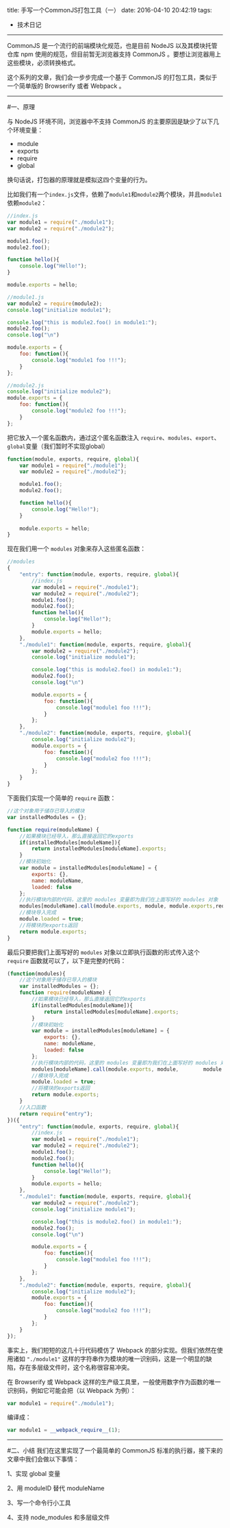 title: 手写一个CommonJS打包工具（一）
date: 2016-04-10 20:42:19
tags:
- 技术日记
---
CommonJS 是一个流行的前端模块化规范，也是目前 NodeJS 以及其模块托管仓库 npm 使用的规范，但目前暂无浏览器支持 CommonJS 。要想让浏览器用上这些模块，必须转换格式。

这个系列的文章，我们会一步步完成一个基于 CommonJS 的打包工具，类似于一个简单版的 Browserify 或者 Webpack 。

<!-- more -->
------
#一、原理

与 NodeJS 环境不同，浏览器中不支持 CommonJS 的主要原因是缺少了以下几个环境变量：

- module
- exports
- require
- global

换句话说，打包器的原理就是模拟这四个变量的行为。

比如我们有一个`index.js`文件，依赖了`module1`和`module2`两个模块，并且`module1`依赖`module2`：


```js
//index.js
var module1 = require("./module1");
var module2 = require("./module2");

module1.foo();
module2.foo();

function hello(){
    console.log("Hello!");
}

module.exports = hello;
```

```js
//module1.js
var module2 = require(module2);
console.log("initialize module1");

console.log("this is module2.foo() in module1:");
module2.foo();
console.log("\n")

module.exports = {
    foo: function(){
        console.log("module1 foo !!!");
    }
};
```
```js
//module2.js
console.log("initialize module2");
module.exports = {
    foo: function(){
        console.log("module2 foo !!!");
    }
};
```
把它放入一个匿名函数内，通过这个匿名函数注入 `require`、`modules`、`export`、`global`变量（我们暂时不实现global）

```js
function(module, exports, require, global){
    var module1 = require("./module1");
    var module2 = require("./module2");

    module1.foo();
    module2.foo();

    function hello(){
        console.log("Hello!");
    }
    
    module.exports = hello;
}
```

现在我们用一个 `modules` 对象来存入这些匿名函数：

```js
//modules
{
    "entry": function(module, exports, require, global){
        //index.js
        var module1 = require("./module1");
        var module2 = require("./module2");
        module1.foo();
        module2.foo();
        function hello(){
            console.log("Hello!");
        }
        module.exports = hello;
    },
    "./module1": function(module, exports, require, global){
        var module2 = require("./module2");
        console.log("initialize module1");

        console.log("this is module2.foo() in module1:");
        module2.foo();
        console.log("\n")

        module.exports = {
            foo: function(){
                console.log("module1 foo !!!");
            }
        };
    },
    "./module2": function(module, exports, require, global){
        console.log("initialize module2");
        module.exports = {
            foo: function(){
                console.log("module2 foo !!!");
            }
        };
    }
}
```
下面我们实现一个简单的 `require` 函数：

```js
//这个对象用于储存已导入的模块
var installedModules = {};

function require(moduleName) {
    //如果模块已经导入，那么直接返回它的exports
    if(installedModules[moduleName]){
        return installedModules[moduleName].exports;
    }
    //模块初始化
    var module = installedModules[moduleName] = {
        exports: {},
        name: moduleName,
        loaded: false
    };
    //执行模块内部的代码，这里的 modules 变量即为我们在上面写好的 modules 对象
    modules[moduleName].call(module.exports, module, module.exports,require);
    //模块导入完成
    module.loaded = true;
    //将模块的exports返回
    return module.exports;
}
```

最后只要把我们上面写好的 `modules` 对象以立即执行函数的形式传入这个 `require` 函数就可以了，以下是完整的代码：

```js
(function(modules){
    //这个对象用于储存已导入的模块
    var installedModules = {};
    function require(moduleName) {
        //如果模块已经导入，那么直接返回它的exports
        if(installedModules[moduleName]){
            return installedModules[moduleName].exports;
        }
        //模块初始化
        var module = installedModules[moduleName] = {
            exports: {},
            name: moduleName,
            loaded: false
        };
        //执行模块内部的代码，这里的 modules 变量即为我们在上面写好的 modules 对象
        modules[moduleName].call(module.exports, module,        module.exports,require);
        //模块导入完成
        module.loaded = true;
        //将模块的exports返回
        return module.exports;
    }
    //入口函数
    return require("entry");
})({
    "entry": function(module, exports, require, global){
        //index.js
        var module1 = require("./module1");
        var module2 = require("./module2");
        module1.foo();
        module2.foo();
        function hello(){
            console.log("Hello!");
        }
        module.exports = hello;
    },
    "./module1": function(module, exports, require, global){
        var module2 = require("./module2");
        console.log("initialize module1");

        console.log("this is module2.foo() in module1:");
        module2.foo();
        console.log("\n")

        module.exports = {
            foo: function(){
                console.log("module1 foo !!!");
            }
        };
    },
    "./module2": function(module, exports, require, global){
        console.log("initialize module2");
        module.exports = {
            foo: function(){
                console.log("module2 foo !!!");
            }
        };
    }
});
```

事实上，我们短短的这几十行代码模仿了 Webpack 的部分实现。但我们依然在使用诸如 `"./module1"` 这样的字符串作为模块的唯一识别码，这是一个明显的缺陷，存在多层级文件时，这个名称很容易冲突。

在 Browserify 或 Webpack 这样的生产级工具里，一般使用数字作为函数的唯一识别码，例如它可能会把（以 Webpack 为例）：

```js
var module1 = require("./module1");
```

编译成：

```js
var module1 = __webpack_require__(1);

```

------
#二、小结
我们在这里实现了一个最简单的 CommonJS 标准的执行器，接下来的文章中我们会做以下事情：

1、实现 global 变量

2、用 moduleID 替代 moduleName

3、写一个命令行小工具

4、支持 node_modules 和多层级文件
